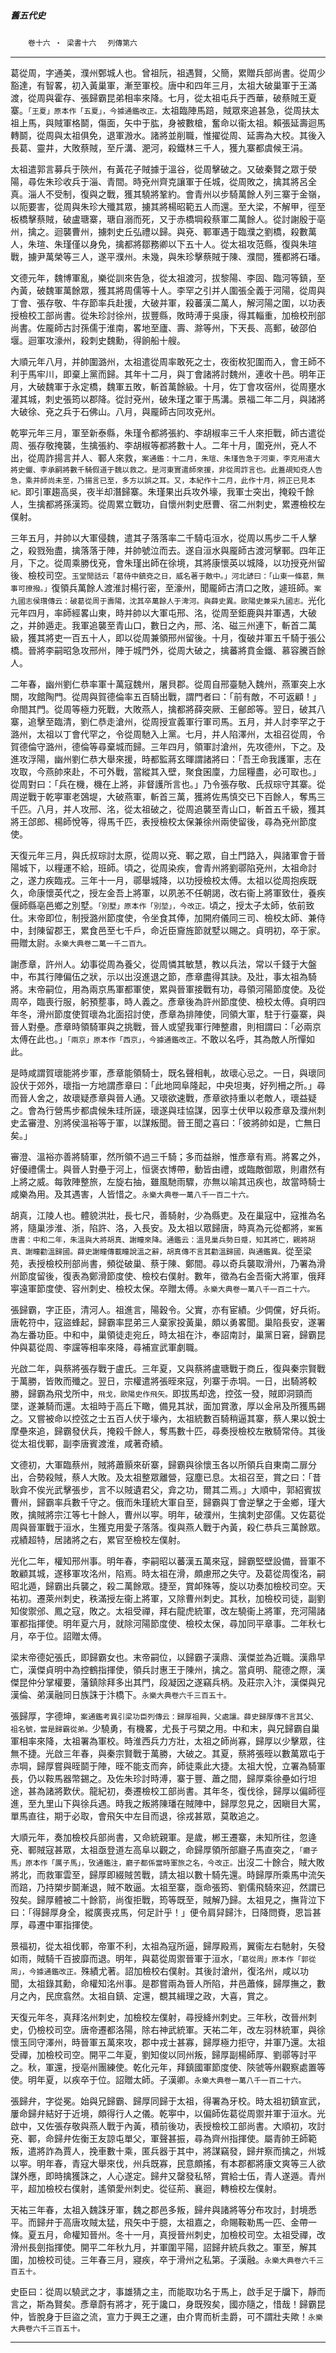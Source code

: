 

##### 舊五代史
　　`卷十六 ‧ 梁書十六`
　`列傳第六`

* * *

葛從周，字通美，濮州鄄城人也。曾祖阮，祖遇賢，父簡，累贈兵部尚書。從周少豁達，有智畧，初入黃巢軍，漸至軍校。唐中和四年三月，太祖大破巢軍于王滿渡，從周與霍存、張歸霸昆弟相率來降。七月，從太祖屯兵于西華，破蔡賊王夏寨。`「王夏」原本作「五夏」，今據通鑑改正。`太祖臨陣馬踣，賊眾來追甚急，從周扶太祖上馬，與賊軍格鬬，傷面，矢中于肱，身被數槍，奮命以衞太祖。賴張延壽迴馬轉鬬，從周與太祖俱免，退軍溵水。諸將並削職，惟擢從周、延壽為大校。其後入長葛、靈井，大敗蔡賊，至斤溝、淝河，殺鐵林三千人，獲九寨都虞候王涓。

太祖遣郭言募兵于陝州，有黃花子賊據于溫谷，從周擊破之。又破秦賢之眾于滎陽，尋佐朱珍收兵于淄、青間。時兗州齊克讓軍于任城，從周敗之，擒其將呂全真。淄人不受制，復與之戰，獲其驍將鞏約。會青州以步騎萬餘人列三寨于金嶺，以阨要害，從周與朱珍大殲其眾，擄其將楊昭範五人而還。至大梁，不解甲，徑至板橋擊蔡賊，破盧瑭寨，瑭自溺而死，又于赤橋堈殺蔡軍二萬餘人。從討謝殷于亳州，擒之。迴襲曹州，擄刺史丘弘禮以歸。與兗、鄆軍遇于臨濮之劉橋，殺數萬人，朱瑄、朱瑾僅以身免，擒都將鄒務卿以下五十人。從太祖攻范縣，復與朱瑄戰，擄尹萬榮等三人，遂平濮州。未幾，與朱珍擊蔡賊于陳、濮間，獲都將石璠。

文德元年，魏博軍亂，樂從訓來告急，從太祖渡河，拔黎陽、李固、臨河等鎮，至內黃，破魏軍萬餘眾，獲其將周儒等十人。李罕之引并人圍張全義于河陽，從周與丁會、張存敬、牛存節率兵赴援，大破并軍，殺蕃漢二萬人，解河陽之圍，以功表授檢校工部尚書。從朱珍討徐州，拔豐縣，敗時溥于吳康，得其輜重，加檢校刑部尚書。佐龎師古討孫儒于淮南，畧地至廬、壽、滁等州，下天長、高郵，破邵伯堰。迴軍攻濠州，殺刺史魏勳，得餉船十艘。

大順元年八月，并帥圍潞州，太祖遣從周率敢死之士，夜銜枚犯圍而入，會王師不利于馬牢川，即棄上黨而歸。其年十二月，與丁會諸將討魏州，連收十邑。明年正月，大破魏軍于永定橋，魏軍五敗，斬首萬餘級。十月，佐丁會攻宿州，從周壅水灌其城，刺史張筠以郡降。從討兗州，破朱瑾之軍于馬溝。景福二年二月，與諸將大破徐、兗之兵于石佛山。八月，與龎師古同攻兗州。

乾寕元年三月，軍至新泰縣，朱瑾令都將張約、李胡椒率三千人來拒戰，師古遣從周、張存敬掩襲，生擒張約、李胡椒等都將數十人。二年十月，圍兗州，兗人不出，從周詐揚言并人、鄆人來救，`案通鑑：十二月，朱瑄、朱瑾告急于河東，李克用遣大將史儼、李承嗣將數千騎假道于魏以救之。是河東實遣師來援，非從周詐言也。此蓋覘知兗人告急，乘并師尚未至，乃揚言已至，多方以誤之耳。又，本紀作十二月，此作十月，辨正已見本紀。`即引軍趨高吳，夜半却潛歸寨。朱瑾果出兵攻外壕，我軍士突出，掩殺千餘人，生擒都將孫漢筠。從周累立戰功，自懷州刺史厯曹、宿二州刺史，累遷檢校左僕射。

三年五月，并帥以大軍侵魏，遣其子落落率二千騎屯洹水，從周以馬步二千人擊之，殺戮殆盡，擒落落于陣，并帥號泣而去。遂自洹水與龎師古渡河擊鄆。四年正月，下之。從周乘勝伐兗，會朱瑾出師在徐境，其將康懷英以城降，以功授兗州留後、檢校司空。`玉堂閒話云「葛侍中鎮兗之日，威名著于敵中。」河北諺曰：「山東一條葛，無事可撩撥。」`復領兵萬餘人渡淮討楊行密，至濠州，聞龎師古清口之敗，遽班師。`案九國志侯瓚傳云：破葛從周于壽陽，沈其卒萬餘人于渒河。與薛史異。歐陽史兼采九國志。`光化元年四月，率師經畧山東，時并帥以大軍屯邢、洺，從周至鉅鹿與并軍遇，大破之，并帥遁走。我軍追襲至青山口，數日之內，邢、洺、磁三州連下，斬首二萬級，獲其將吏一百五十人，即以從周兼領邢州留後。十月，復破并軍五千騎于張公橋。晉將李嗣昭急攻邢州，陣于城門外，從周大破之，擒蕃將賁金鐵、慕容騰百餘人。

二年春，幽州劉仁恭率軍十萬寇魏州，屠貝郡。從周自邢臺馳入魏州，燕軍突上水關，攻館陶門。從周與賀德倫率五百騎出戰，謂門者曰：「前有敵，不可返顧！」命閤其門。從周等極力死戰，大敗燕人，擒都將薛突厥、王鄶郎等。翌日，破其八寨，追擊至臨清，劉仁恭走滄州，從周授宣義軍行軍司馬。五月，并人討李罕之于潞州，太祖以丁會代罕之，令從周馳入上黨。七月，并人陷澤州，太祖召從周，令賀德倫守潞州，德倫等尋棄城而歸。三年四月，領軍討滄州，先攻德州，下之。及進攻浮陽，幽州劉仁恭大舉來援，時都監蔣玄暉謂諸將曰：「吾王命我護軍，志在攻取，今燕帥來赴，不可外戰，當縱其入壁，聚食囷廩，力屈糧盡，必可取也。」從周對曰：「兵在機，機在上將，非督護所言也。」乃令張存敬、氏叔琮守其寨。從周逆戰于乾寕軍老鵶堤，大破燕軍，斬首三萬，獲將佐馬慎交已下百餘人，奪馬三千匹。八月，并人攻邢、洺，從太祖破之，從周追襲至青山口，斬首五千級，獲其將王郃郎、楊師悅等，得馬千匹，表授檢校太保兼徐州兩使留後，尋為兗州節度使。

天復元年三月，與氏叔琮討太原，從周以兗、鄆之眾，自土門路入，與諸軍會于晉陽城下，以糧運不給，班師。頃之，從周染疾，會青州將劉鄩陷兗州，太祖命討之，遂力疾臨戎。三年十一月，鄩舉城降，以功授檢校太傅。太祖以從周抱疾既久，命康懷英代之，授左金吾上將軍，以夙恙不任朝謁，改右衞上將軍致仕，養疾偃師縣亳邑鄉之別墅。`「別墅」原本作「別堃」，今改正。`頃之，授太子太師，依前致仕。末帝即位，制授潞州節度使，令坐食其俸，加開府儀同三司、檢校太師、兼侍中，封陳留郡王，累食邑至七千戶，命近臣齎旌節就墅以賜之。貞明初，卒于家。冊贈太尉。`永樂大典卷二萬一千二百九。`

謝彥章，許州人。幼事從周為養父，從周憐其敏慧，教以兵法，常以千錢于大盤中，布其行陣偏伍之狀，示以出沒進退之節，彥章盡得其訣。及壯，事太祖為騎將。末帝嗣位，用為兩京馬軍都軍使，累與晉軍接戰有功，尋領河陽節度使。及從周卒，臨喪行服，躬預塟事，時人義之。彥章後為許州節度使、檢校太傅。貞明四年冬，滑州節度使賀瓌為北面招討使，彥章為排陣使，同領大軍，駐于行臺寨，與晉人對壘。彥章時領騎軍與之挑戰，晉人或望我軍行陣整肅，則相謂曰：「必兩京太傅在此也。」`「兩京」原本作「西京」，今據通鑑改正。`不敢以名呼，其為敵人所憚如此。

是時咸謂賀瓌能將步軍，彥章能領騎士，既名聲相軋，故瓌心忌之。一日，與瓌同設伏于郊外，瓌指一方地謂彥章曰：「此地岡阜隆起，中央坦夷，好列柵之所。」尋而晉人舍之，故瓌疑彥章與晉人通。又瓌欲速戰，彥章欲持重以老敵人，瓌益疑之。會為行營馬步都虞候朱珪所誣，瓌遂與珪協謀，因享士伏甲以殺彥章及濮州刺史孟審澄、別將侯溫裕等于軍，以謀叛聞。晉王聞之喜曰：「彼將帥如是，亡無日矣。」

審澄、溫裕亦善將騎軍，然所領不過三千騎；多而益辦，惟彥章有焉。將畧之外，好優禮儒士。與晉人對壘于河上，恒褒衣博帶，動皆由禮，或臨敵御眾，則肅然有上將之威。每敦陣整旅，左旋右抽，雖風馳雨驟，亦無以喻其迅疾也，故當時騎士咸樂為用。及其遇害，人皆惜之。`永樂大典卷一萬八千一百二十六。`

胡真，江陵人也。體貌洪壯，長七尺，善騎射，少為縣吏。及在巢寇中，寇推為名將，隨巢涉淮、浙，陷許、洛，入長安。及太祖以眾歸唐，時真為元從都將，`案舊唐書：中和二年，朱溫與大將胡真、謝瞳來降。通鑑云：溫見巢兵勢日蹙，知其將亡，親將胡真、謝瞳勸溫歸國。薛史謝瞳傳載瞳說溫之辭，胡真傳不言其勸溫歸國，與通鑑異。`從至梁苑，表授檢校刑部尚書，頻從破巢、蔡于陳、鄭間。尋以奇兵襲取滑州，乃署為滑州節度留後，復表為鄭滑節度使、檢校右僕射。數年，徵為右金吾衞大將軍，俄拜寕遠軍節度使、容州刺史、檢校太保。卒贈太傅。`永樂大典卷一萬八千一百二十六。`

張歸霸，字正臣，清河人。祖進言，陽穀令。父實，亦有宦績。少倜儻，好兵術。唐乾符中，寇盜蜂起，歸霸率昆弟三人棄家投黃巢，頗以勇畧聞。巢陷長安，遂署為左番功臣。中和中，巢領徒走宛丘，時太祖在汴，奉詔南討，巢黨日窘，歸霸昆仲與葛從周、李讜等相率來降，尋補宣武軍劇職。

光啟二年，與蔡將張存戰于盧氏。三年夏，又與蔡將盧瑭戰于商丘，復與秦宗賢戰于萬勝，皆敗而殲之。翌日，宗權遣將張晊來寇，列寨于赤堈。一日，出騎將較勝，歸霸為飛戈所中，`飛戈，歐陽史作飛矢。`即拔馬却逸，控弦一發，賊即洞頸而墜，遂兼騎而還。太祖時于高丘下瞰，備見其狀，面加賞激，厚以金帛及所獲馬錫之。又嘗被命以控弦之士五百人伏于壕內，太祖統數百騎稍逼其寨，蔡人果以銳士摩壘來追，歸霸發伏兵，掩殺千餘人，奪馬數十匹，尋奏授檢校左散騎常侍。其後從太祖伐鄆，副李唐賓渡淮，咸著奇績。

文德初，大軍臨蔡州，賊將蕭顥來斫寨，歸霸與徐懷玉各以所領兵自東南二扉分出，合勢殺賊，蔡人大敗。及太祖整眾離營，寇塵已息。太祖召至，賞之曰：「昔耿弇不俟光武擊張步，言不以賊遺君父，弇之功，爾其二焉。」大順中，郭紹賓拔曹州，歸霸率兵數千守之。俄而朱瑾統大軍自至，歸霸與丁會逆擊之于金鄉，瑾大敗，擒賊將宗江等七十餘人，曹州以寕。明年，破濮州，生擒刺史邵儒。又佐葛從周與晉軍戰于洹水，生獲克用愛子落落。復與燕人戰于內黃，殺仁恭兵三萬餘眾。戎績超特，居諸將之右，累官至檢校左僕射。

光化二年，權知邢州事。明年春，李嗣昭以蕃漢五萬來寇，歸霸堅壁設備，晉軍不敢顧其城，遂移軍攻洺州，陷焉。時太祖在滑，頗慮邢之失守。及葛從周復洺，嗣昭北遁，歸霸出兵襲之，殺二萬餘眾。捷至，賞卹殊等，旋以功奏加檢校司空。天祐初。遷萊州刺史，秩滿授左衞上將軍，又除曹州刺史。其秋，加檢校司徒，副劉知俊禦邠、鳳之寇，敗之。太祖受禪，拜右龍虎統軍，改左驍衞上將軍，充河陽諸軍都指揮使。明年夏六月，就除河陽節度使、檢校太保，尋加同平章事。二年秋七月，卒于位。詔贈太傅。

梁末帝德妃張氏，即歸霸女也。末帝嗣位，以歸霸子漢鼎、漢傑並為近職。漢鼎早亡，漢傑貞明中為控鶴指揮使，領兵討惠王于陳州，擒之。當貞明、龍德之際，漢傑昆仲分掌權要，藩鎮除拜多出其門，段凝因之遂竊兵柄。及莊宗入汴，漢傑與兄漢倫、弟漢融同日族誅于汴橋下。`永樂大典卷六千三百五十。`

張歸厚，字德坤，`案通鑑考異引梁功臣列傳云：歸厚祖興，父處讓。薛史歸厚傳不言其父、祖名號，當是歸霸從弟。`少驍勇，有機畧，尤長于弓槊之用。中和末，與兄歸霸自巢軍相率來降，太祖署為軍校。時淮西兵力方壯，太祖之師尚寡，歸厚以少擊眾，往無不捷。光啟三年春，與秦宗賢戰于萬勝，大破之。其夏，蔡將張晊以數萬眾屯于赤堈，歸厚嘗與晊鬬于陣，晊不能支而奔，師徒乘此大捷。太祖大悅，立署為騎軍長，仍以鞍馬器幣錫之。及佐朱珍討時溥，寨于豐、蕭之間，歸厚乘徐壘如行坦途，甚為諸將歎伏。龍紀初，奏遷檢校工部尚書。其年冬，復伐徐，歸厚以偏師徑進，至九里山下與徐兵遇。時我之叛將陳璠在賊陣中，歸厚忽見之，因瞋目大罵，單馬直往，期于必取，會飛矢中左目而退，徐戎甚眾，莫敢追之。

大順元年，奏加檢校兵部尚書，又命統親軍。是歲，郴王遷寨，未知所往，忽逄兗、鄆賊寇甚眾，太祖亟登道左高阜以觀之，命歸厚領所部廳子馬直突之，`「廳子馬」原本作「厲子馬」，攷通鑑注，廳子都係當時軍旅之名，今改正。`出沒二十餘合，賊大敗將北，而救軍雲至，歸厚即綴賊苦戰，請太祖以數十騎先還。時歸厚所乘馬中流矢而踣，乃持槊步鬬漸退，賊不敢逼。太祖至寨，亟命張筠、劉儒飛騎來迎，然謂已歿矣。歸厚體被二十餘箭，尚復拒戰，筠等既至，賊解乃歸。太祖見之，撫背泣下曰：「得歸厚身全，縱廣喪戎馬，何足計乎！」便令肩舁歸汴，日降問賚，恩旨甚厚，尋遷中軍指揮使。

景福初，從太祖伐鄆，帝軍不利，太祖為寇所逼，歸厚殿焉，翼衞左右馳射，矢發如雨，賊騎千百披靡而退。明年，與葛從周禦晉軍于洹水，`「葛從周」原本作「郭從周」，今據通鑑改正。`殊績尤著。詔加檢校右僕射。其後討滄州，復洺州，咸以功聞，太祖錄其勳，命權知洺州事。是郡嘗兩為晉人所陷，井邑蕭條，歸厚撫之，數月之內，民庶翕然。太祖自鎮、定還，覩其緝理之政，大喜，賞之。

天復元年冬，真拜洺州刺史，加檢校左僕射，尋授絳州刺史。三年秋，改晉州刺史，仍檢校司空。唐帝遷都洛陽，除右神武統軍。天祐二年，改左羽林統軍，與徐懷玉同守澤州，時晉軍五萬來攻，郡中戎士甚寡，歸厚極力拒守，并軍乃還。太祖受禪，加檢校司空。開平二年夏，劉知俊以同州叛，歸厚副楊師厚、劉鄩等討平之。秋，軍還，授亳州團練使。乾化元年，拜鎮國軍節度使、陝虢等州觀察處置等使。明年夏，以疾卒于位。詔贈太師。子漢卿。`永樂大典卷一萬八千一百二十六。`

張歸弁，字從冕。始與兄歸霸、歸厚同歸于太祖，得署為牙校。時太祖初鎮宣武，屢命歸弁結好于近境，頗得行人之儀。乾寕中，以偏師佐葛從周禦并軍于洹水。光啟中，又佐張存敬與燕人戰于內黃，積前後功，表授檢校工部尚書。大順初，攻討兗、鄆，命歸弁佐衡王友諒屯單父，軍聲甚振，尋為齊州指揮使。屬青帥王師範叛，遣將詐為賈人，挽車數十乘，匿兵器于其中，將謀竊發，歸弁察而擒之，州城以寕。明年春，青寇大舉來伐，州兵既寡，民意頗搖，有本郡都將康文爽等三人欲謀外應，即時擒獲誅之，人心遂定。歸弁又罄發私帑，賞給士伍，青人遂遁。青州平，超加檢校右僕射，遙領愛州刺史。從征荊、襄迴，轉檢校左僕射。

天祐三年春，太祖入魏誅牙軍，魏之郡邑多叛，歸弁與諸將等分布攻討，封境悉平。而歸弁于高唐攻賊太猛，飛矢中于臆，太祖嘉之，命賜鞍勒馬一匹、金帶一條。夏五月，命權知晉州。冬十一月，真授晉州刺史，加檢校司空。太祖受禪，改滑州長劍指揮使。開平二年秋九月，并軍圍平陽，詔歸弁統兵救之。軍至，解其圍，加檢校司徒。三年春三月，寢疾，卒于滑州之私第。子漢融。`永樂大典卷六千三百五十。`

史臣曰：從周以驍武之才，事雄猜之主，而能取功名于馬上，啟手足于牖下，靜而言之，斯為賢矣。彥章蔚有將才，死于讒口，身既歿矣，國亦隨之，惜哉！歸霸昆仲，皆脫身于巨盜之流，宣力于興王之運，由介冑而析圭爵，可不謂壯夫歟！`永樂大典卷六千三百五十。`

* * *

